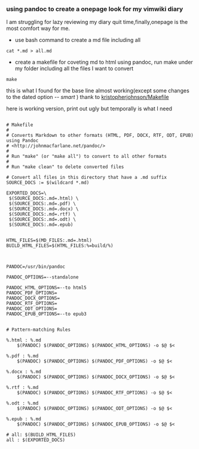 ### using pandoc to create a onepage look for my vimwiki diary
I am struggling for lazy reviewing my diary quit time,finally,onepage is the most comfort way for me.

- use bash command to create a md file including all
```
cat *.md > all.md
```

- create a makefile for coveting  md to html using pandoc, run make under my folder including all the files I want to convert


```
make
```



this is what I found for the base line almost working(except some changes to the
dated option *-- smart* ) thank to
[kristopherjohnson/Makefile](https://gist.github.com/kristopherjohnson/7466917)

here is working version, print out ugly but temporally is what I need

```

# Makefile
#
# Converts Markdown to other formats (HTML, PDF, DOCX, RTF, ODT, EPUB) using Pandoc
# <http://johnmacfarlane.net/pandoc/>
#
# Run "make" (or "make all") to convert to all other formats
#
# Run "make clean" to delete converted files

# Convert all files in this directory that have a .md suffix
SOURCE_DOCS := $(wildcard *.md)

EXPORTED_DOCS=\
 $(SOURCE_DOCS:.md=.html) \
 $(SOURCE_DOCS:.md=.pdf) \
 $(SOURCE_DOCS:.md=.docx) \
 $(SOURCE_DOCS:.md=.rtf) \
 $(SOURCE_DOCS:.md=.odt) \
 $(SOURCE_DOCS:.md=.epub)


HTML_FILES=$(MD_FILES:.md=.html)
BUILD_HTML_FILES=$(HTML_FILES:%=build/%)



PANDOC=/usr/bin/pandoc

PANDOC_OPTIONS=--standalone

PANDOC_HTML_OPTIONS=--to html5
PANDOC_PDF_OPTIONS=
PANDOC_DOCX_OPTIONS=
PANDOC_RTF_OPTIONS=
PANDOC_ODT_OPTIONS=
PANDOC_EPUB_OPTIONS=--to epub3


# Pattern-matching Rules

%.html : %.md
	$(PANDOC) $(PANDOC_OPTIONS) $(PANDOC_HTML_OPTIONS) -o $@ $<

%.pdf : %.md
	$(PANDOC) $(PANDOC_OPTIONS) $(PANDOC_PDF_OPTIONS) -o $@ $<

%.docx : %.md
	$(PANDOC) $(PANDOC_OPTIONS) $(PANDOC_DOCX_OPTIONS) -o $@ $<

%.rtf : %.md
	$(PANDOC) $(PANDOC_OPTIONS) $(PANDOC_RTF_OPTIONS) -o $@ $<

%.odt : %.md
	$(PANDOC) $(PANDOC_OPTIONS) $(PANDOC_ODT_OPTIONS) -o $@ $<

%.epub : %.md
	$(PANDOC) $(PANDOC_OPTIONS) $(PANDOC_EPUB_OPTIONS) -o $@ $<

# all: $(BUILD_HTML_FILES)
all : $(EXPORTED_DOCS)

```

